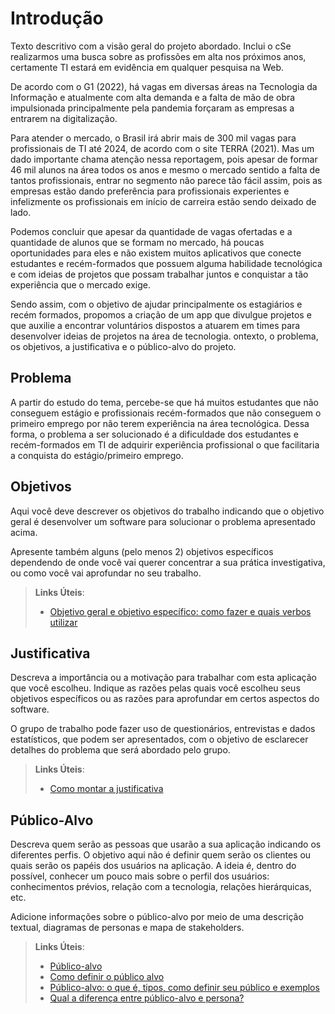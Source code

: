 # Introdução

Texto descritivo com a visão geral do projeto abordado. Inclui o cSe realizarmos uma busca sobre as profissões em alta nos próximos anos, certamente TI estará em evidência em qualquer pesquisa na Web. 

  

De acordo com o G1 (2022), há vagas em diversas áreas na Tecnologia da Informação e atualmente com alta demanda e a falta de mão de obra impulsionada principalmente pela pandemia forçaram as empresas a entrarem na digitalização.  

  

Para atender o mercado, o Brasil irá abrir mais de 300 mil vagas para profissionais de TI até 2024, de acordo com o site TERRA (2021). Mas um dado importante chama atenção nessa reportagem, pois apesar de formar 46 mil alunos na área todos os anos e mesmo o mercado sentido a falta de tantos profissionais, entrar no segmento não parece tão fácil assim, pois as empresas estão dando preferência para profissionais experientes e infelizmente os profissionais em início de carreira estão sendo deixado de lado. 

  

Podemos concluir que apesar da quantidade de vagas ofertadas e a quantidade de alunos que se formam no mercado, há poucas oportunidades para eles e não existem muitos aplicativos que conecte estudantes e recém-formados que possuem alguma habilidade tecnológica e com ideias de projetos que possam trabalhar juntos e conquistar a tão experiência que o mercado exige.  

  

Sendo assim, com o objetivo de ajudar principalmente os estagiários e recém formados, propomos a criação de um app que divulgue projetos e que auxilie a encontrar voluntários dispostos a atuarem em times para desenvolver ideias de projetos na área de tecnologia. ontexto, o problema, os objetivos, a justificativa e o público-alvo do projeto.

## Problema

A partir do estudo do tema, percebe-se que há muitos estudantes que não conseguem estágio e profissionais recém-formados que não conseguem o primeiro emprego por não terem experiência na área tecnológica. Dessa forma, o problema a ser solucionado é a dificuldade dos estudantes e recém-formados em TI de adquirir experiência profissional o que facilitaria a conquista do estágio/primeiro emprego. 

## Objetivos

Aqui você deve descrever os objetivos do trabalho indicando que o objetivo geral é desenvolver um software para solucionar o problema apresentado acima. 

Apresente também alguns (pelo menos 2) objetivos específicos dependendo de onde você vai querer concentrar a sua prática investigativa, ou como você vai aprofundar no seu trabalho.
 
> **Links Úteis**:
> - [Objetivo geral e objetivo específico: como fazer e quais verbos utilizar](https://blog.mettzer.com/diferenca-entre-objetivo-geral-e-objetivo-especifico/)

## Justificativa

Descreva a importância ou a motivação para trabalhar com esta aplicação que você escolheu. Indique as razões pelas quais você escolheu seus objetivos específicos ou as razões para aprofundar em certos aspectos do software.

O grupo de trabalho pode fazer uso de questionários, entrevistas e dados estatísticos, que podem ser apresentados, com o objetivo de esclarecer detalhes do problema que será abordado pelo grupo.

> **Links Úteis**:
> - [Como montar a justificativa](https://guiadamonografia.com.br/como-montar-justificativa-do-tcc/)

## Público-Alvo

Descreva quem serão as pessoas que usarão a sua aplicação indicando os diferentes perfis. O objetivo aqui não é definir quem serão os clientes ou quais serão os papéis dos usuários na aplicação. A ideia é, dentro do possível, conhecer um pouco mais sobre o perfil dos usuários: conhecimentos prévios, relação com a tecnologia, relações
hierárquicas, etc.

Adicione informações sobre o público-alvo por meio de uma descrição textual, diagramas de personas e mapa de stakeholders.

> **Links Úteis**:
> - [Público-alvo](https://blog.hotmart.com/pt-br/publico-alvo/)
> - [Como definir o público alvo](https://exame.com/pme/5-dicas-essenciais-para-definir-o-publico-alvo-do-seu-negocio/)
> - [Público-alvo: o que é, tipos, como definir seu público e exemplos](https://klickpages.com.br/blog/publico-alvo-o-que-e/)
> - [Qual a diferença entre público-alvo e persona?](https://rockcontent.com/blog/diferenca-publico-alvo-e-persona/)
